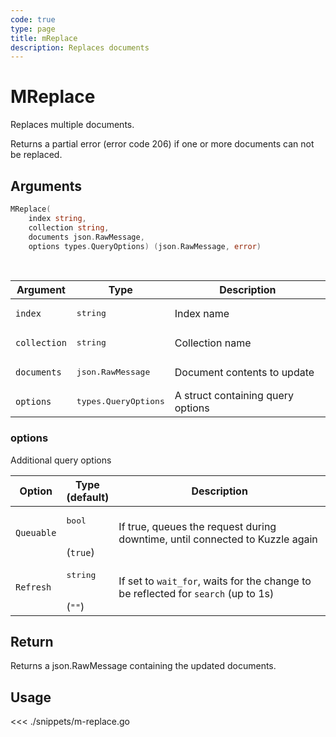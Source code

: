 ```yaml
---
code: true
type: page
title: mReplace
description: Replaces documents
---
```


# MReplace

Replaces multiple documents.

Returns a partial error (error code 206) if one or more documents can not be replaced.

## Arguments

```go
MReplace(
    index string,
    collection string,
    documents json.RawMessage,
    options types.QueryOptions) (json.RawMessage, error)
```

<br/>

| Argument     | Type                          | Description                       |
| ------------ | ----------------------------- | --------------------------------- |
| `index`      | <pre>string</pre>             | Index name                        |
| `collection` | <pre>string</pre>             | Collection name                   |
| `documents`  | <pre>json.RawMessage</pre>    | Document contents to update       |
| `options`    | <pre>types.QueryOptions</pre> | A struct containing query options |

### options

Additional query options

| Option     | Type<br/>(default)            | Description                                                                        |
| ---------- | ----------------------------- | ---------------------------------------------------------------------------------- |
| `Queuable` | <pre>bool</pre> <br/>(`true`) | If true, queues the request during downtime, until connected to Kuzzle again       |
| `Refresh`  | <pre>string</pre><br/>(`""`)  | If set to `wait_for`, waits for the change to be reflected for `search` (up to 1s) |

## Return

Returns a json.RawMessage containing the updated documents.

## Usage

<<< ./snippets/m-replace.go
